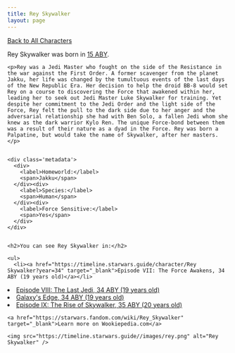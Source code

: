 ```yaml
---
title: Rey Skywalker
layout: page
---
```

<a href="/character" class="smaller">Back to All Characters</a>

<div class="container">
  <div class="col-10">
    <p>
    Rey Skywalker             was born in <a href="https://timeline.starwars.guide/character/Rey Skywalker?year=15" target="_blank">15 ABY</a>.
    </p>

    <p>Rey was a Jedi Master who fought on the side of the Resistance in the war against the First Order. A former scavenger from the planet Jakku, her life was changed by the tumultuous events of the last days of the New Republic Era. Her decision to help the droid BB-8 would set Rey on a course to discovering the Force that awakened within her, leading her to seek out Jedi Master Luke Skywalker for training. Yet despite her commitment to the Jedi Order and the light side of the Force, Rey felt the pull to the dark side due to her anger and the adversarial relationship she had with Ben Solo, a fallen Jedi whom she knew as the dark warrior Kylo Ren. The unique Force-bond between them was a result of their nature as a dyad in the Force. Rey was born a Palpatine, but would take the name of Skywalker, after her masters.</p>


    <div class='metadata'>
      <div>
        <label>Homeworld:</label>
        <span>Jakku</span>
      </div><div>
        <label>Species:</label>
        <span>Human</span>
      </div><div>
        <label>Force Sensitive:</label>
        <span>Yes</span>
      </div>
    </div>


    <h2>You can see Rey Skywalker in:</h2>

    <ul>
      <li><a href="https://timeline.starwars.guide/character/Rey Skywalker?year=34" target="_blank">Episode VII: The Force Awakens, 34 ABY (19 years old)</a></li>
  <li><a href="https://timeline.starwars.guide/character/Rey Skywalker?year=34" target="_blank">Episode VIII: The Last Jedi, 34 ABY (19 years old)</a></li>
  <li><a href="https://timeline.starwars.guide/character/Rey Skywalker?year=34" target="_blank">Galaxy's Edge, 34 ABY (19 years old)</a></li>
  <li><a href="https://timeline.starwars.guide/character/Rey Skywalker?year=35" target="_blank">Episode IX: The Rise of Skywalker, 35 ABY (20 years old)</a></li>
    </ul>

    <a href="https://starwars.fandom.com/wiki/Rey_Skywalker" target="_blank">Learn more on Wookiepedia.com</a>
  </div>
  <div class="character_image col-2">
    
    <img src="https://timeline.starwars.guide//images/rey.png" alt="Rey Skywalker" />
  </div>
</div>
